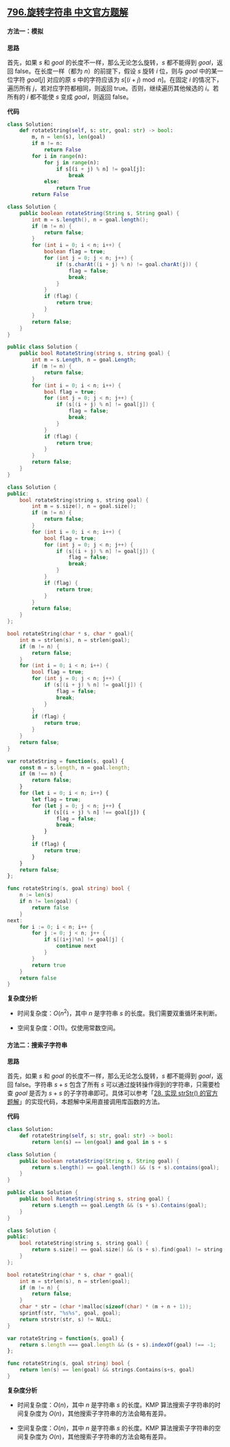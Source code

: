 ## [796.旋转字符串 中文官方题解](https://leetcode.cn/problems/rotate-string/solutions/100000/xuan-zhuan-zi-fu-chuan-by-leetcode-solut-4hlp)
#### 方法一：模拟

**思路**

首先，如果 $s$ 和 $\textit{goal}$ 的长度不一样，那么无论怎么旋转，$s$ 都不能得到 $\textit{goal}$，返回 $\text{false}$。在长度一样（都为 $n$）的前提下，假设 $s$ 旋转 $i$ 位，则与 $\textit{goal}$ 中的某一位字符 $\textit{goal}[j]$ 对应的原 $s$ 中的字符应该为 $s[(i+j) \bmod n]$。在固定 $i$ 的情况下，遍历所有 $j$，若对应字符都相同，则返回 $\text{true}$。否则，继续遍历其他候选的 $i$。若所有的 $i$ 都不能使 $s$ 变成 $\textit{goal}$，则返回 $\text{false}$。

**代码**

```Python [sol1-Python3]
class Solution:
    def rotateString(self, s: str, goal: str) -> bool:
        m, n = len(s), len(goal)
        if m != n:
            return False
        for i in range(n):
            for j in range(n):
                if s[(i + j) % n] != goal[j]:
                    break
            else:
                return True
        return False
```

```Java [sol1-Java]
class Solution {
    public boolean rotateString(String s, String goal) {
        int m = s.length(), n = goal.length();
        if (m != n) {
            return false;
        }
        for (int i = 0; i < n; i++) {
            boolean flag = true;
            for (int j = 0; j < n; j++) {
                if (s.charAt((i + j) % n) != goal.charAt(j)) {
                    flag = false;
                    break;
                }
            }
            if (flag) {
                return true;
            }
        }
        return false;
    }
}
```

```C# [sol1-C#]
public class Solution {
    public bool RotateString(string s, string goal) {
        int m = s.Length, n = goal.Length;
        if (m != n) {
            return false;
        }
        for (int i = 0; i < n; i++) {
            bool flag = true;
            for (int j = 0; j < n; j++) {
                if (s[(i + j) % n] != goal[j]) {
                    flag = false;
                    break;
                }
            }
            if (flag) {
                return true;
            }
        }
        return false;
    }
}
```

```C++ [sol1-C++]
class Solution {
public:
    bool rotateString(string s, string goal) {
        int m = s.size(), n = goal.size();
        if (m != n) {
            return false;
        }
        for (int i = 0; i < n; i++) {
            bool flag = true;
            for (int j = 0; j < n; j++) {
                if (s[(i + j) % n] != goal[j]) {
                    flag = false;
                    break;
                }
            }
            if (flag) {
                return true;
            }
        }
        return false;
    }
};
```

```C [sol1-C]
bool rotateString(char * s, char * goal){
    int m = strlen(s), n = strlen(goal);
    if (m != n) {
        return false;
    }
    for (int i = 0; i < n; i++) {
        bool flag = true;
        for (int j = 0; j < n; j++) {
            if (s[(i + j) % n] != goal[j]) {
                flag = false;
                break;
            }
        }
        if (flag) {
            return true;
        }
    }
    return false;
}
```

```JavaScript [sol1-JavaScript]
var rotateString = function(s, goal) {
    const m = s.length, n = goal.length;
    if (m !== n) {
        return false;
    }
    for (let i = 0; i < n; i++) {
        let flag = true;
        for (let j = 0; j < n; j++) {
            if (s[(i + j) % n] !== goal[j]) {
                flag = false;
                break;
            }
        }
        if (flag) {
            return true;
        }
    }
    return false;
};
```

```go [sol1-Golang]
func rotateString(s, goal string) bool {
    n := len(s)
    if n != len(goal) {
        return false
    }
next:
    for i := 0; i < n; i++ {
        for j := 0; j < n; j++ {
            if s[(i+j)%n] != goal[j] {
                continue next
            }
        }
        return true
    }
    return false
}
```

**复杂度分析**

- 时间复杂度：$O(n^2)$，其中 $n$ 是字符串 $s$ 的长度。我们需要双重循环来判断。

- 空间复杂度：$O(1)$。仅使用常数空间。

#### 方法二：搜索子字符串

**思路**

首先，如果 $s$ 和 $\textit{goal}$ 的长度不一样，那么无论怎么旋转，$s$ 都不能得到 $\textit{goal}$，返回 $\text{false}$。字符串 $s + s$ 包含了所有 $s$ 可以通过旋转操作得到的字符串，只需要检查 $\textit{goal}$ 是否为 $s + s$ 的子字符串即可。具体可以参考「[28. 实现 strStr() 的官方题解](https://leetcode-cn.com/problems/implement-strstr/solution/shi-xian-strstr-by-leetcode-solution-ds6y/)」的实现代码，本题解中采用直接调用库函数的方法。

**代码**

```Python [sol2-Python3]
class Solution:
    def rotateString(self, s: str, goal: str) -> bool:
        return len(s) == len(goal) and goal in s + s
```

```Java [sol2-Java]
class Solution {
    public boolean rotateString(String s, String goal) {
        return s.length() == goal.length() && (s + s).contains(goal);
    }
}
```

```C# [sol2-C#]
public class Solution {
    public bool RotateString(string s, string goal) {
        return s.Length == goal.Length && (s + s).Contains(goal);
    }
}
```

```C++ [sol2-C++]
class Solution {
public:
    bool rotateString(string s, string goal) {
        return s.size() == goal.size() && (s + s).find(goal) != string::npos;
    }
};
```

```C [sol2-C]
bool rotateString(char * s, char * goal){
    int m = strlen(s), n = strlen(goal);
    if (m != n) {
        return false;
    }
    char * str = (char *)malloc(sizeof(char) * (m + n + 1));
    sprintf(str, "%s%s", goal, goal);
    return strstr(str, s) != NULL;
}
```

```JavaScript [sol2-JavaScript]
var rotateString = function(s, goal) {
    return s.length === goal.length && (s + s).indexOf(goal) !== -1;
};
```

```go [sol2-Golang]
func rotateString(s, goal string) bool {
    return len(s) == len(goal) && strings.Contains(s+s, goal)
}
```

**复杂度分析**

- 时间复杂度：$O(n)$，其中 $n$ 是字符串 $s$ 的长度。$\text{KMP}$ 算法搜索子字符串的时间复杂度为 $O(n)$，其他搜索子字符串的方法会略有差异。

- 空间复杂度：$O(n)$，其中 $n$ 是字符串 $s$ 的长度。$\text{KMP}$ 算法搜索子字符串的空间复杂度为 $O(n)$，其他搜索子字符串的方法会略有差异。